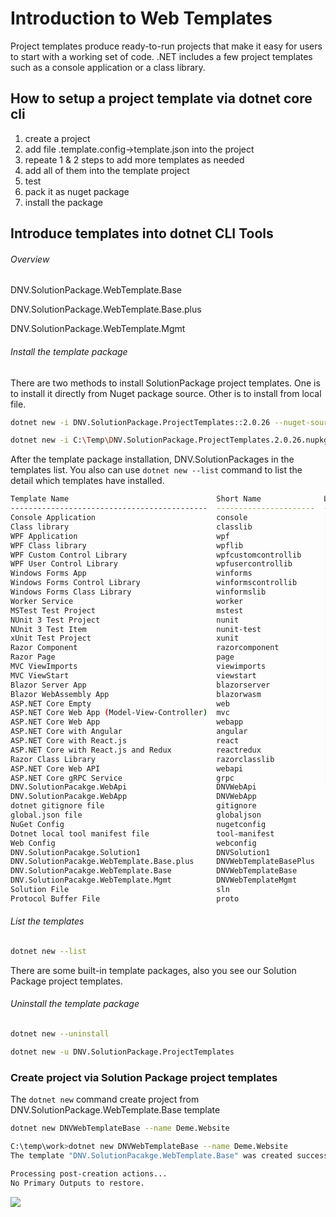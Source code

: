 # Introduction to Web Templates

Project templates produce ready-to-run projects that make it easy for users to start with a working set of code. .NET includes a few project templates such as a console application or a class library. 

## How to setup a project template via dotnet core cli

1. create a project
2. add file .template.config->template.json into the project
3. repeate 1 & 2 steps to add more templates as needed
4. add all of them into the template project
5. test
6. pack it as nuget package
7. install the package



## Introduce templates into dotnet CLI Tools

###### Overview

DNV.SolutionPackage.WebTemplate.Base



DNV.SolutionPackage.WebTemplate.Base.plus



DNV.SolutionPackage.WebTemplate.Mgmt





###### Install the template package

There are two methods to install SolutionPackage project templates. One is to install it directly from Nuget package source. Other is to install from local file.

```bash
dotnet new -i DNV.SolutionPackage.ProjectTemplates::2.0.26 --nuget-source "https://dnvgl-one.pkgs.visualstudio.com/_packaging/AssuranceApplicationsChina%40Local/nuget/v3/index.json"

dotnet new -i C:\Temp\DNV.SolutionPackage.ProjectTemplates.2.0.26.nupkg
```

After the template package installation,  DNV.SolutionPackages in the templates list. You also can use `dotnet new --list` command to list the detail which templates have installed.

```bash
Template Name                                 Short Name              Language    Tags
--------------------------------------------  ----------------------  ----------  ----------------------
Console Application                           console                 [C#],F#,VB  Common/Console
Class library                                 classlib                [C#],F#,VB  Common/Library
WPF Application                               wpf                     [C#],VB     Common/WPF
WPF Class library                             wpflib                  [C#],VB     Common/WPF
WPF Custom Control Library                    wpfcustomcontrollib     [C#],VB     Common/WPF
WPF User Control Library                      wpfusercontrollib       [C#],VB     Common/WPF
Windows Forms App                             winforms                [C#],VB     Common/WinForms
Windows Forms Control Library                 winformscontrollib      [C#],VB     Common/WinForms
Windows Forms Class Library                   winformslib             [C#],VB     Common/WinForms
Worker Service                                worker                  [C#],F#     Common/Worker/Web
MSTest Test Project                           mstest                  [C#],F#,VB  Test/MSTest
NUnit 3 Test Project                          nunit                   [C#],F#,VB  Test/NUnit
NUnit 3 Test Item                             nunit-test              [C#],F#,VB  Test/NUnit
xUnit Test Project                            xunit                   [C#],F#,VB  Test/xUnit
Razor Component                               razorcomponent          [C#]        Web/ASP.NET
Razor Page                                    page                    [C#]        Web/ASP.NET
MVC ViewImports                               viewimports             [C#]        Web/ASP.NET
MVC ViewStart                                 viewstart               [C#]        Web/ASP.NET
Blazor Server App                             blazorserver            [C#]        Web/Blazor
Blazor WebAssembly App                        blazorwasm              [C#]        Web/Blazor/WebAssembly
ASP.NET Core Empty                            web                     [C#],F#     Web/Empty
ASP.NET Core Web App (Model-View-Controller)  mvc                     [C#],F#     Web/MVC
ASP.NET Core Web App                          webapp                  [C#]        Web/MVC/Razor Pages
ASP.NET Core with Angular                     angular                 [C#]        Web/MVC/SPA
ASP.NET Core with React.js                    react                   [C#]        Web/MVC/SPA
ASP.NET Core with React.js and Redux          reactredux              [C#]        Web/MVC/SPA
Razor Class Library                           razorclasslib           [C#]        Web/Razor/Library
ASP.NET Core Web API                          webapi                  [C#],F#     Web/WebAPI
ASP.NET Core gRPC Service                     grpc                    [C#]        Web/gRPC
DNV.SolutionPacakge.WebApi                    DNVWebApi                           Common
DNV.SolutionPacakge.WebApp                    DNVWebApp                           Common
dotnet gitignore file                         gitignore                           Config
global.json file                              globaljson                          Config
NuGet Config                                  nugetconfig                         Config
Dotnet local tool manifest file               tool-manifest                       Config
Web Config                                    webconfig                           Config
DNV.SolutionPacakge.Solution1                 DNVSolution1                        DNV
DNV.SolutionPacakge.WebTemplate.Base.plus     DNVWebTemplateBasePlus              DNV
DNV.SolutionPacakge.WebTemplate.Base          DNVWebTemplateBase                  DNV
DNV.SolutionPacakge.WebTemplate.Mgmt          DNVWebTemplateMgmt                  DNV
Solution File                                 sln                                 Solution
Protocol Buffer File                          proto                               Web/gRPC
```



###### List the templates

```bash
dotnet new --list
```

There are some built-in template packages, also you see our Solution Package project templates.

###### Uninstall the template package

```bash
dotnet new --uninstall

dotnet new -u DNV.SolutionPackage.ProjectTemplates
```



### Create project via Solution Package project templates

The `dotnet new` command create project from DNV.SolutionPackage.WebTemplate.Base template

```bash
dotnet new DNVWebTemplateBase --name Deme.Website
```

```bash
C:\temp\work>dotnet new DNVWebTemplateBase --name Deme.Website
The template "DNV.SolutionPacakge.WebTemplate.Base" was created successfully.

Processing post-creation actions...
No Primary Outputs to restore.
```

![](C:\workspace\repos\DNVGL.SolutionPackage\docfx_project\images\WebTemplates\Demo.Website.PNG)
